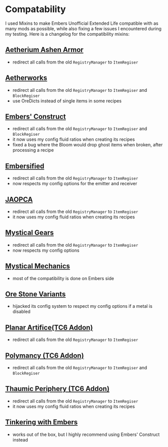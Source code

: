 # Compatability
I used Mixins to make Embers Unofficial Extended Life compatible with as many mods as possible, while also fixing a few issues I encountered during my testing. Here is a changelog for the compatibility mixins:

## [Aetherium Ashen Armor](https://www.curseforge.com/minecraft/mc-mods/aetherium-ashen-armor)
- redirect all calls from the old `RegistryManager` to `ItemRegiser`

## [Aetherworks](https://www.curseforge.com/minecraft/mc-mods/aetherworks)
- redirect all calls from the old `RegistryManager` to `ItemRegiser` and `BlockRegiser`
- use OreDicts instead of single items in some recipes

## [Embers' Construct](https://www.curseforge.com/minecraft/mc-mods/embersconstruct)
- redirect all calls from the old `RegistryManager` to `ItemRegiser` and `BlockRegiser`
- it now uses my config fluid ratios when creating its recipes
- fixed a bug where the Bloom would drop ghost items when broken, after processing a recipe

## [Embersified](https://www.curseforge.com/minecraft/mc-mods/embersified)
- redirect all calls from the old `RegistryManager` to `ItemRegiser`
- now respects my config options for the emitter and receiver

## [JAOPCA](https://www.curseforge.com/minecraft/mc-mods/jaopca)
- redirect all calls from the old `RegistryManager` to `ItemRegiser`
- it now uses my config fluid ratios when creating its recipes

## [Mystical Gears](https://www.curseforge.com/minecraft/mc-mods/mystical-gears)
- redirect all calls from the old `RegistryManager` to `ItemRegiser`
- now respects my config options 

## [Mystical Mechanics](https://www.curseforge.com/minecraft/mc-mods/mysticalmechanics)
- most of the compatibility is done on Embers side

## [Ore Stone Variants](https://www.curseforge.com/minecraft/mc-mods/ore-stone-variants)
- hijacked its config system to respect my config options if a metal is disabled

## [Planar Artifice(TC6 Addon)](https://www.curseforge.com/minecraft/mc-mods/planar-artifice)
- redirect all calls from the old `RegistryManager` to `ItemRegiser`

## [Polymancy (TC6 Addon)](https://www.curseforge.com/minecraft/mc-mods/polymancy)
- redirect all calls from the old `RegistryManager` to `ItemRegiser` and `BlockRegiser`

## [Thaumic Periphery (TC6 Addon)](https://www.curseforge.com/minecraft/mc-mods/thaumic-periphery)
- redirect all calls from the old `RegistryManager` to `ItemRegiser`
- it now uses my config fluid ratios when creating its recipes

## [Tinkering with Embers](https://www.curseforge.com/minecraft/mc-mods/tinkering-with-embers)
- works out of the box, but I highly recommend using Embers' Construct instead
